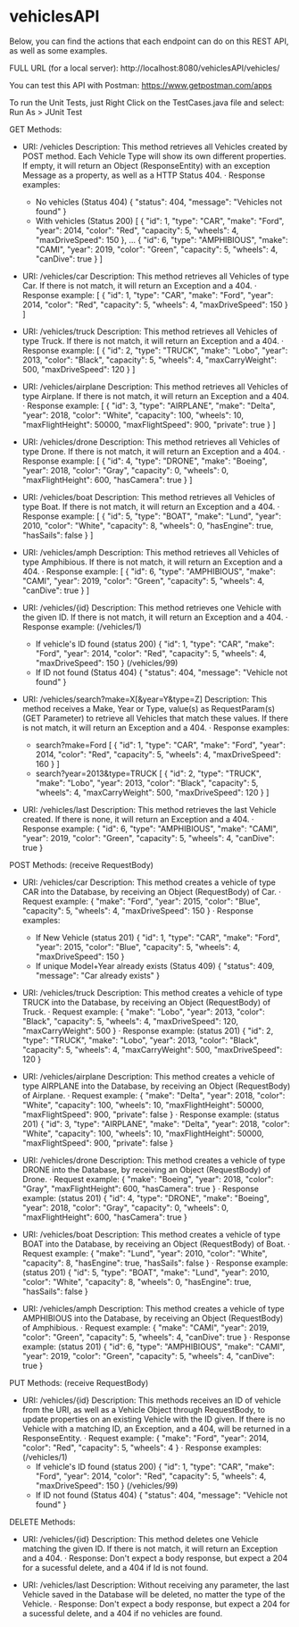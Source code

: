 # vehiclesAPI
Below, you can find the actions that each endpoint can do on this REST API, as well as some examples.

FULL URL (for a local server):  http://localhost:8080/vehiclesAPI/vehicles/

You can test this API with Postman: https://www.getpostman.com/apps

To run the Unit Tests, just Right Click on the TestCases.java file and select: Run As > JUnit Test

GET Methods:
- URI: /vehicles
  Description: This method retrieves all Vehicles created by POST method. Each Vehicle Type will show its own different properties.
  If empty, it will return an Object (ResponseEntity) with an exception Message as a property, as well as a HTTP Status 404.
  · Response examples:
    - No vehicles (Status 404)
    {
      "status": 404,
      "message": "Vehicles not found"
    }
    - With vehicles (Status 200)
  [
    {
        "id": 1,
        "type": "CAR",
        "make": "Ford",
        "year": 2014,
        "color": "Red",
        "capacity": 5,
        "wheels": 4,
        "maxDriveSpeed": 150
    },
    ...
    {
        "id": 6,
        "type": "AMPHIBIOUS",
        "make": "CAMI",
        "year": 2019,
        "color": "Green",
        "capacity": 5,
        "wheels": 4,
        "canDive": true
    }
  ]

- URI: /vehicles/car
  Description: This method retrieves all Vehicles of type Car. If there is not match, it will return an Exception and a 404.
  · Response example:
  [
    {
        "id": 1,
        "type": "CAR",
        "make": "Ford",
        "year": 2014,
        "color": "Red",
        "capacity": 5,
        "wheels": 4,
        "maxDriveSpeed": 150
    }
  ]

- URI: /vehicles/truck
  Description: This method retrieves all Vehicles of type Truck. If there is not match, it will return an Exception and a 404.
  · Response example:
  [
    {
        "id": 2,
        "type": "TRUCK",
        "make": "Lobo",
        "year": 2013,
        "color": "Black",
        "capacity": 5,
        "wheels": 4,
        "maxCarryWeight": 500,
        "maxDriveSpeed": 120
    }
  ]

- URI: /vehicles/airplane
  Description: This method retrieves all Vehicles of type Airplane. If there is not match, it will return an Exception and a 404.
  · Response example:
  [
    {
        "id": 3,
        "type": "AIRPLANE",
        "make": "Delta",
        "year": 2018,
        "color": "White",
        "capacity": 100,
        "wheels": 10,
        "maxFlightHeight": 50000,
        "maxFlightSpeed": 900,
        "private": true
    }
  ]

- URI: /vehicles/drone
  Description: This method retrieves all Vehicles of type Drone. If there is not match, it will return an Exception and a 404.
  · Response example:
  [
    {
        "id": 4,
        "type": "DRONE",
        "make": "Boeing",
        "year": 2018,
        "color": "Gray",
        "capacity": 0,
        "wheels": 0,
        "maxFlightHeight": 600,
        "hasCamera": true
    }
  ]

- URI: /vehicles/boat
  Description: This method retrieves all Vehicles of type Boat. If there is not match, it will return an Exception and a 404.
  · Response example:
  [
    {
        "id": 5,
        "type": "BOAT",
        "make": "Lund",
        "year": 2010,
        "color": "White",
        "capacity": 8,
        "wheels": 0,
        "hasEngine": true,
        "hasSails": false
    }
  ]

- URI: /vehicles/amph
  Description: This method retrieves all Vehicles of type Amphibious. If there is not match, it will return an Exception and a 404.
  · Response example:
  [
    {
        "id": 6,
        "type": "AMPHIBIOUS",
        "make": "CAMI",
        "year": 2019,
        "color": "Green",
        "capacity": 5,
        "wheels": 4,
        "canDive": true
    }
  ]

- URI: /vehicles/{id}
  Description: This method retrieves one Vehicle with the given ID. If there is not match, it will return an Exception and a 404.
  · Response example:
    (/vehicles/1)
    - If vehicle's ID found (status 200)
    {
      "id": 1,
      "type": "CAR",
      "make": "Ford",
      "year": 2014,
      "color": "Red",
      "capacity": 5,
      "wheels": 4,
      "maxDriveSpeed": 150
    }
    (/vehicles/99)
    - If ID not found (Status 404)
    {
      "status": 404,
      "message": "Vehicle not found"
    }

- URI: /vehicles/search?make=X[&year=Y&type=Z]
  Description: This method receives a Make, Year or Type, value(s) as RequestParam(s) (GET Parameter) to retrieve all Vehicles that match these values. 
  If there is not match, it will return an Exception and a 404.
  · Response examples:
    - search?make=Ford
    [
      {
          "id": 1,
          "type": "CAR",
          "make": "Ford",
          "year": 2014,
          "color": "Red",
          "capacity": 5,
          "wheels": 4,
          "maxDriveSpeed": 160
      }
    ]
    - search?year=2013&type=TRUCK
    [
      {
          "id": 2,
          "type": "TRUCK",
          "make": "Lobo",
          "year": 2013,
          "color": "Black",
          "capacity": 5,
          "wheels": 4,
          "maxCarryWeight": 500,
          "maxDriveSpeed": 120
      }
    ]

- URI: /vehicles/last
  Description: This method retrieves the last Vehicle created. If there is none, it will return an Exception and a 404.
  · Response example:
  {
      "id": 6,
      "type": "AMPHIBIOUS",
      "make": "CAMI",
      "year": 2019,
      "color": "Green",
      "capacity": 5,
      "wheels": 4,
      "canDive": true
  }

POST Methods: (receive RequestBody)
- URI: /vehicles/car
  Description: This method creates a vehicle of type CAR into the Database, by receiving an Object (RequestBody) of Car.
  · Request example:
  {
    "make": "Ford",
    "year": 2015,
    "color": "Blue",
    "capacity": 5,
    "wheels": 4,
    "maxDriveSpeed": 150
  }
  · Response examples:
    - If New Vehicle (status 201)
    {
      "id": 1,
      "type": "CAR",
      "make": "Ford",
      "year": 2015,
      "color": "Blue",
      "capacity": 5,
      "wheels": 4,
      "maxDriveSpeed": 150
    }
    - If unique Model+Year already exists (Status 409)
    {
      "status": 409,
      "message": "Car already exists"
    }

- URI: /vehicles/truck
  Description: This method creates a vehicle of type TRUCK into the Database, by receiving an Object (RequestBody) of Truck.
  · Request example:
  {
    "make": "Lobo",
    "year": 2013,
    "color": "Black",
    "capacity": 5,
    "wheels": 4,
    "maxDriveSpeed": 120,
    "maxCarryWeight": 500
  }
  · Response example: (status 201)
  {
    "id": 2,
    "type": "TRUCK",
    "make": "Lobo",
    "year": 2013,
    "color": "Black",
    "capacity": 5,
    "wheels": 4,
    "maxCarryWeight": 500,
    "maxDriveSpeed": 120
  }

- URI: /vehicles/airplane
  Description: This method creates a vehicle of type AIRPLANE into the Database, by receiving an Object (RequestBody) of Airplane.
  · Request example:
  {
    "make": "Delta",
    "year": 2018,
    "color": "White",
    "capacity": 100,
    "wheels": 10,
    "maxFlightHeight": 50000,
    "maxFlightSpeed": 900,
    "private": false
  }
  · Response example: (status 201)
  {
    "id": 3,
    "type": "AIRPLANE",
    "make": "Delta",
    "year": 2018,
    "color": "White",
    "capacity": 100,
    "wheels": 10,
    "maxFlightHeight": 50000,
    "maxFlightSpeed": 900,
    "private": false
  }

- URI: /vehicles/drone
  Description: This method creates a vehicle of type DRONE into the Database, by receiving an Object (RequestBody) of Drone.
  · Request example:
  {
    "make": "Boeing",
    "year": 2018,
    "color": "Gray",
    "maxFlightHeight": 600,
    "hasCamera": true
  }
  · Response example: (status 201)
  {
    "id": 4,
    "type": "DRONE",
    "make": "Boeing",
    "year": 2018,
    "color": "Gray",
    "capacity": 0,
    "wheels": 0,
    "maxFlightHeight": 600,
    "hasCamera": true
  }

- URI: /vehicles/boat
  Description: This method creates a vehicle of type BOAT into the Database, by receiving an Object (RequestBody) of Boat.
  · Request example:
  {
    "make": "Lund",
    "year": 2010,
    "color": "White",
    "capacity": 8,
    "hasEngine": true,
    "hasSails": false
  }
  · Response example: (status 201)
  {
    "id": 5,
    "type": "BOAT",
    "make": "Lund",
    "year": 2010,
    "color": "White",
    "capacity": 8,
    "wheels": 0,
    "hasEngine": true,
    "hasSails": false
  }

- URI: /vehicles/amph
  Description: This method creates a vehicle of type AMPHIBIOUS into the Database, by receiving an Object (RequestBody) of Amphibious.
  · Request example:
  {
    "make": "CAMI",
    "year": 2019,
    "color": "Green",
    "capacity": 5,
    "wheels": 4,
    "canDive": true
  }
  · Response example: (status 201)
  {
    "id": 6,
    "type": "AMPHIBIOUS",
    "make": "CAMI",
    "year": 2019,
    "color": "Green",
    "capacity": 5,
    "wheels": 4,
    "canDive": true
  }

PUT Methods: (receive RequestBody)
- URI: /vehicles/{id}
  Description: This methods receives an ID of vehicle from the URI, as well as a Vehicle Object through RequestBody, 
  to update properties on an existing Vehicle with the ID given. If there is no Vehicle with a matching ID, 
  an Exception, and a 404, will be returned in a ResponseEntity.
  · Request example:
  {
    "make": "Ford",
    "year": 2014,
    "color": "Red",
    "capacity": 5,
    "wheels": 4
  }
  · Response examples:
    (/vehicles/1)
    - If vehicle's ID found (status 200)
    {
      "id": 1,
      "type": "CAR",
      "make": "Ford",
      "year": 2014,
      "color": "Red",
      "capacity": 5,
      "wheels": 4,
      "maxDriveSpeed": 150
    }
    (/vehicles/99)
    - If ID not found (Status 404)
    {
      "status": 404,
      "message": "Vehicle not found"
    }

DELETE Methods:
- URI: /vehicles/{id}
  Description: This method deletes one Vehicle matching the given ID. If there is not match, it will return an Exception and a 404.
  · Response:
  Don't expect a body response, but expect a 204 for a sucessful delete, and a 404 if Id is not found.

- URI: /vehicles/last
  Description: Without receiving any parameter, the last Vehicle saved in the Database will be deleted, no matter the type of the Vehicle.
  · Response:
  Don't expect a body response, but expect a 204 for a sucessful delete, and a 404 if no vehicles are found.
